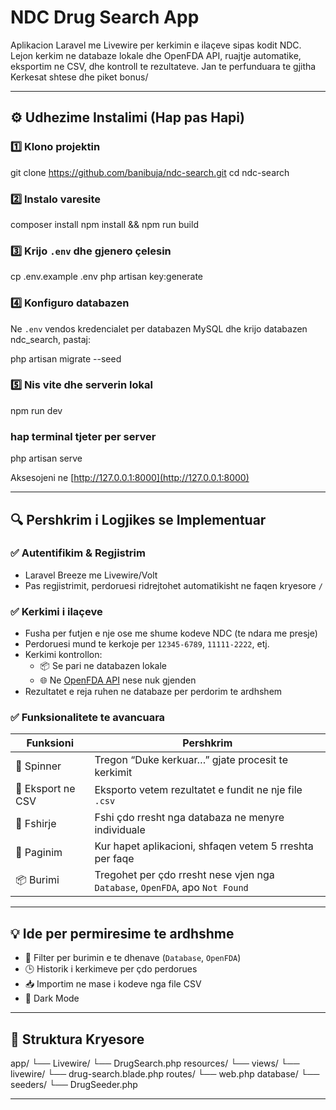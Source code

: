 # NDC Drug Search App

Aplikacion Laravel me Livewire per kerkimin e ilaçeve sipas kodit NDC. Lejon kerkim ne databaze lokale dhe OpenFDA API, ruajtje automatike, eksportim ne CSV, dhe kontroll te rezultateve.
Jan te perfunduara te gjitha Kerkesat shtese dhe piket bonus/

---

## ⚙️ Udhezime Instalimi (Hap pas Hapi)

### 1️⃣ Klono projektin


git clone https://github.com/banibuja/ndc-search.git
cd ndc-search


### 2️⃣ Instalo varesite


composer install
npm install && npm run build


### 3️⃣ Krijo `.env` dhe gjenero çelesin


cp .env.example .env
php artisan key:generate


### 4️⃣ Konfiguro databazen

Ne `.env` vendos kredencialet per databazen MySQL dhe krijo databazen ndc_search, pastaj:

<!-- DB_CONNECTION=mysql
DB_HOST=localhost
DB_PORT=3306
DB_DATABASE=ndc_search
DB_USERNAME=root
DB_PASSWORD= -->


php artisan migrate --seed


### 5️⃣ Nis vite dhe serverin lokal


npm run dev

### hap terminal tjeter per server

php artisan serve




Aksesojeni ne [http://127.0.0.1:8000](http://127.0.0.1:8000)

---

## 🔍 Pershkrim i Logjikes se Implementuar

### ✅ Autentifikim & Regjistrim

- Laravel Breeze me Livewire/Volt
- Pas regjistrimit, perdoruesi ridrejtohet automatikisht ne faqen kryesore `/`

### ✅ Kerkimi i ilaçeve

- Fusha per futjen e nje ose me shume kodeve NDC (te ndara me presje)
- Perdoruesi mund te kerkoje per `12345-6789`, `11111-2222`, etj.
- Kerkimi kontrollon:
  - 📦 Se pari ne databazen lokale
  - 🌐 Ne [OpenFDA API](https://api.fda.gov/drug/ndc.json) nese nuk gjenden
- Rezultatet e reja ruhen ne databaze per perdorim te ardhshem

### ✅ Funksionalitete te avancuara

| Funksioni         | Pershkrim                                                                    |
| ----------------- | ---------------------------------------------------------------------------- |
| 🔄 Spinner        | Tregon “Duke kerkuar…” gjate procesit te kerkimit                            |
| 📄 Eksport ne CSV | Eksporto vetem rezultatet e fundit ne nje file `.csv`                        |
| 🧹 Fshirje        | Fshi çdo rresht nga databaza ne menyre individuale                           |
| 📑 Paginim        | Kur hapet aplikacioni, shfaqen vetem 5 rreshta per faqe                      |
| 📦 Burimi         | Tregohet per çdo rresht nese vjen nga `Database`, `OpenFDA`, apo `Not Found` |

---

## 💡 Ide per permiresime te ardhshme

- 🔎 Filter per burimin e te dhenave (`Database`, `OpenFDA`)
- 🕒 Historik i kerkimeve per çdo perdorues
- 📥 Importim ne mase i kodeve nga file CSV
- 🌙 Dark Mode

---

## 📁 Struktura Kryesore


app/
  └── Livewire/
      └── DrugSearch.php
resources/
  └── views/
      └── livewire/
          └── drug-search.blade.php
routes/
  └── web.php
database/
  └── seeders/
      └── DrugSeeder.php


---

